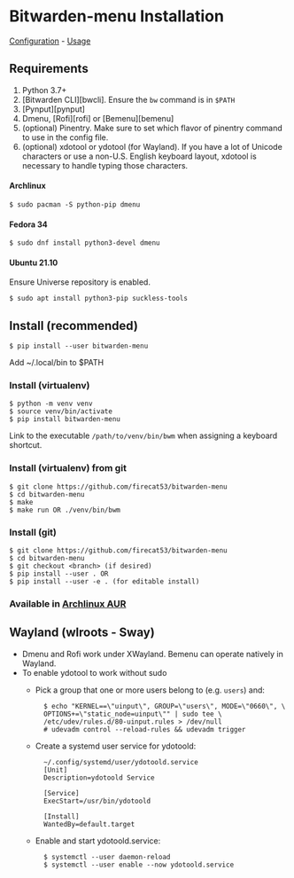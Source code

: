 # Bitwarden-menu Installation

[Configuration](configure.md) - [Usage](usage.md)

## Requirements

1. Python 3.7+
2. [Bitwarden CLI][bwcli]. Ensure the `bw` command is in `$PATH`
3. [Pynput][pynput]
4. Dmenu, [Rofi][rofi] or [Bemenu][bemenu]
5. (optional) Pinentry. Make sure to set which flavor of pinentry command to use
   in the config file.
6. (optional) xdotool or ydotool (for Wayland). If you have a lot of Unicode
   characters or use a non-U.S. English keyboard layout, xdotool is necessary
   to handle typing those characters.

#### Archlinux

`$ sudo pacman -S python-pip dmenu`

#### Fedora 34

`$ sudo dnf install python3-devel dmenu`

#### Ubuntu 21.10

Ensure Universe repository is enabled.

`$ sudo apt install python3-pip suckless-tools`

## Install (recommended)

`$ pip install --user bitwarden-menu`

Add ~/.local/bin to $PATH

### Install (virtualenv)

    $ python -m venv venv
    $ source venv/bin/activate
    $ pip install bitwarden-menu

Link to the executable `/path/to/venv/bin/bwm` when assigning a keyboard shortcut.

### Install (virtualenv) from git

    $ git clone https://github.com/firecat53/bitwarden-menu
    $ cd bitwarden-menu
    $ make
    $ make run OR ./venv/bin/bwm
    
### Install (git)
  
    $ git clone https://github.com/firecat53/bitwarden-menu
    $ cd bitwarden-menu
    $ git checkout <branch> (if desired)
    $ pip install --user . OR
    $ pip install --user -e . (for editable install)

### Available in [Archlinux AUR][1]


## Wayland (wlroots - Sway)

- Dmenu and Rofi work under XWayland. Bemenu can operate natively in Wayland.
- To enable ydotool to work without sudo
    - Pick a group that one or more users belong to (e.g. `users`) and:

            $ echo "KERNEL==\"uinput\", GROUP=\"users\", MODE=\"0660\", \
            OPTIONS+=\"static_node=uinput\"" | sudo tee \
            /etc/udev/rules.d/80-uinput.rules > /dev/null
            # udevadm control --reload-rules && udevadm trigger
        
    - Create a systemd user service for ydotoold:

            ~/.config/systemd/user/ydotoold.service
            [Unit]
            Description=ydotoold Service

            [Service]
            ExecStart=/usr/bin/ydotoold

            [Install]
            WantedBy=default.target

    - Enable and start ydotoold.service:

            $ systemctl --user daemon-reload 
            $ systemctl --user enable --now ydotoold.service

[1]: https://aur.archlinux.org/packages/bitwarden-menu-git "Archlinux AUR"
[2]: https://github.com/moses-palmer/pynput "pynput"
